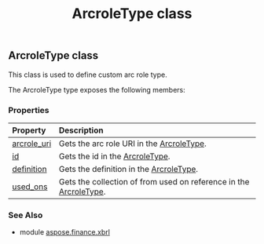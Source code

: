 ﻿---
title: ArcroleType class
second_title: Aspose.Finance for Python via .NET API References
description: 
type: docs
weight: 30
url: /python-net/aspose.finance.xbrl/arcroletype/
is_root: false
---

## ArcroleType class

This class is used to define custom arc role type.



The ArcroleType type exposes the following members:

### Properties
| Property | Description |
| :- | :- |
| [arcrole_uri](/finance/python-net/aspose.finance.xbrl/arcroletype/arcrole_uri) | Gets the arc role URI in the [ArcroleType](/finance/python-net/aspose.finance.xbrl/arcroletype). |
| [id](/finance/python-net/aspose.finance.xbrl/arcroletype/id) | Gets the id in the [ArcroleType](/finance/python-net/aspose.finance.xbrl/arcroletype). |
| [definition](/finance/python-net/aspose.finance.xbrl/arcroletype/definition) | Gets the definition in the [ArcroleType](/finance/python-net/aspose.finance.xbrl/arcroletype). |
| [used_ons](/finance/python-net/aspose.finance.xbrl/arcroletype/used_ons) | Gets the collection of from used on reference in the [ArcroleType](/finance/python-net/aspose.finance.xbrl/arcroletype). |


### See Also

* module [aspose.finance.xbrl](../)
